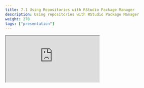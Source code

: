 ```yaml
---
title: 7.1 Using Repositories with RStudio Package Manager
description: Using repositories with RStudio Package Manager
weight: 270
tags: ["presentation"]
---
```


<!-- source: <a href="https://colorado.rstudio.com/rsc/team-admin/using-rspm-repositories" target="_blank">team-admin/using-rspm-repositories</a> -->
<div class="xaringan-column">
  <div class="responsive-container-xaringan">
    <div class="animated-r-wrapper">
      <div class="animated-r-vertical">
        <div class="animated-r-circle"></div>
      </div>
      <div class="animated-r-diagonal"></div>
    </div>
    <iframe 
      src="https://colorado.rstudio.com/rsc/team-admin/using-rspm-repositories" 
          gesture="media"  allow="encrypted-media" allowfullscreen
          scrolling="no">
    </iframe>
  </div>
</div>
